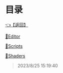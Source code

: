 # 目录  


[👈【返回】](/--目录--/00工作笔记00/--目录--00工作笔记00)  


[📁Editor](/--目录--/00工作笔记00/海战笔记/Editor/--目录--Editor)  

[📁Scripts](/--目录--/00工作笔记00/海战笔记/Scripts/--目录--Scripts)  

[📁Shaders](/--目录--/00工作笔记00/海战笔记/Shaders/--目录--Shaders)  







> 2023/8/25 15:19:40
